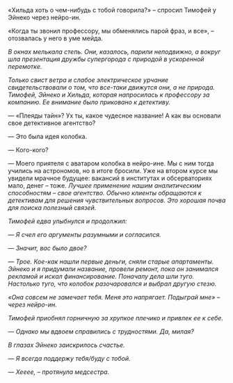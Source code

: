 «Хильда хоть о чем-нибудь с тобой говорила?» – спросил Тимофей у Эйнеко через нейро-ин.

«Когда ты звонил профессору, мы обменялись парой фраз, и все», – отозвалась у него в уме мейда.

*В окнах мелькала степь. Они, казалось, парили неподвижно, а вокруг шла презентация дружбы супергорода с природой в ускоренной перемотке.*

*Только свист ветра и слабое электрическое урчание свидетельствовали о том, что все-таки движутся они, а не природа. Тимофей, Эйнеко и Хильда, которая напросилась к профессору за компанию. Ее внимание было приковано к детективу.*

— «Плеяды тайн»? Ух ты, какое чудесное название! А как вы основали свое детективное агентство?

— Это была идея колобка.

— Кого-кого?

— Моего приятеля с аватаром колобка в нейро-ине. Мы с ним тогда учились на астрономов, но в итоге бросили. Уже на втором курсе мы увидели мрачное будущее: вакансий в институтах и обсерваториях мало, денег – тоже.  *Лучшее применение нашим аналитическим способностям – свое агентство. Обычно клиенты обращаются к детективам для решения чувствительных вопросов. Это хорошая почва для поиска полезный связей.* 

*Тимофей едва улыбнулся и продолжил:*

*— Я счел его аргументы разумными и согласился.*

*— Значит, вас было двое?*

*— Трое. Кое-как нашли первые деньги, сняли старые апартаменты. Эйнеко и я придумали название, провели ремонт, пока он занимался рекламой и искал финансирование. Поначалу дела шли туго. Настолько туго, что колобок разочаровался и выбрал другую стезю.* 

*«Она совсем не замечает тебя. Меня это напрягает. Подыграй мне» – через нейро-ин.*

*Тимофей приобнял горничную за хрупкое плечико и привлек ее к себе.*

*— Однако мы вдвоем справились с трудностями. Да, милая?*

*В глазах Эйнеко заискрилось счастье.*

*— Я всегда поддержу тебя/буду с тобой.*

*— Хееее, – протянула медсестра.*